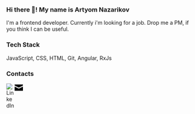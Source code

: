 ### Hi there 👋! My name is Artyom Nazarikov

I'm a frontend developer. Currently i'm looking for a job. Drop me a PM, if you think I can be useful.

### Tech Stack

JavaScript, CSS, HTML, Git, Angular, RxJs

### Contacts

[<img align="left" alt="LinkedIn" width="22px" src="https://cdn.jsdelivr.net/npm/simple-icons@v3/icons/linkedin.svg" />][linkedin]
[<img align="left" alt="Email" width="22px" src="https://raw.githubusercontent.com/iconic/open-iconic/master/svg/envelope-closed.svg" />][email]


[linkedin]: https://www.linkedin.com/in/artyom-nazarikov
[email]: mailto:artemnazarikov@gmail.com
